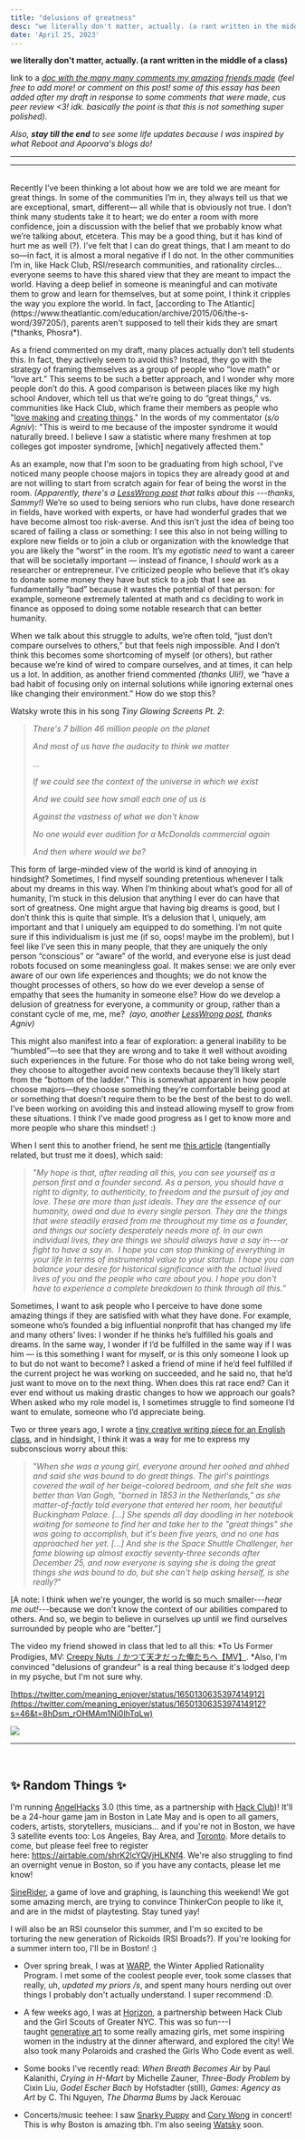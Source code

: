 ```yaml
---
title: "delusions of greatness"
desc: "we literally don't matter, actually. (a rant written in the middle of a class)"
date: 'April 25, 2023'
---
```


**we literally don't matter, actually. (a rant written in the middle of a class)**

link to a *[doc with the many many comments my amazing friends made](https://docs.google.com/document/d/1yCXL6144fO2_3g0GLVUkCbKiJ2M-wY1ZQwOMRLHBXAA/edit)* *(feel free to add more! or comment on this post! some of this essay has been added after my draft in response to some comments that were made, cus peer review <3! idk. basically the point is that this is not something super polished).*

*Also, **stay till the end** to see some life updates because I was inspired by what Reboot and Apoorva's blogs do!*

* * * * *
* * * * *

<br />
Recently I’ve been thinking a lot about how we are told we are meant for great things. In some of the communities I’m in, they always tell us that we are exceptional, smart, different— all while that is obviously not true. I don’t think many students take it to heart; we do enter a room with more confidence, join a discussion with the belief that we probably know what we’re talking about, etcetera. This may be a good thing, but it has kind of hurt me as well (?). I’ve felt that I can do great things, that I am meant to do so—in fact, it is almost a moral negative if I do not. In the other communities I’m in, like Hack Club, RSI/research communities, and rationality circles… everyone seems to have this shared view that they are meant to impact the world. Having a deep belief in someone is meaningful and can motivate them to grow and learn for themselves, but at some point, I think it cripples the way you explore the world. In fact, [according to The Atlantic](https://www.theatlantic.com/education/archive/2015/06/the-s-word/397205/), parents aren't supposed to tell their kids they are smart (*thanks, Phosra*). 

As a friend commented on my draft, many places actually don’t tell students this. In fact, they actively seem to avoid this? Instead, they go with the strategy of framing themselves as a group of people who “love math” or “love art.” This seems to be such a better approach, and I wonder why more people don’t do this. A good comparison is between places like my high school Andover, which tell us that we’re going to do “great things,” vs. communities like Hack Club, which frame their members as people who "[love making](https://hackclub.com/philosophy/) and [creating things](https://site-git-hw.hackclub.dev/hackers-wanted/)." In the words of my commentator (*s/o Agniv*): "This is weird to me because of the imposter syndrome it would naturally breed. I believe I saw a statistic where many freshmen at top colleges got imposter syndrome, [which] negatively affected them."

As an example, now that I'm soon to be graduating from high school, I've noticed many people choose majors in topics they are already good at and are not willing to start from scratch again for fear of being the worst in the room. *(Apparently, there's a [LessWrong post](https://www.lesswrong.com/posts/D4hHASaZuLCW92gMy/is-success-the-enemy-of-freedom-full) that talks about this ---thanks, Sammy!)* We’re so used to being seniors who run clubs, have done research in fields, have worked with experts, or have had wonderful grades that we have become almost too risk-averse. And this isn’t just the idea of being too scared of failing a class or something: I see this also in not being willing to explore new fields or to join a club or organization with the knowledge that you are likely the “worst” in the room. It’s my *egotistic need* to want a career that will be societally important — instead of finance, I *should* work as a researcher or entrepreneur. I’ve criticized people who believe that it’s okay to donate some money they have but stick to a job that I see as fundamentally “bad” because it wastes the potential of that person: for example, someone extremely talented at math and cs deciding to work in finance as opposed to doing some notable research that can better humanity. 

When we talk about this struggle to adults, we’re often told, “just don’t compare ourselves to others,” but that feels nigh impossible. And I don’t think this becomes some shortcoming of myself (or others), but rather because we’re kind of wired to compare ourselves, and at times, it can help us a lot. In addition, as another friend commented *(thanks Uli!)*, we “have a bad habit of focusing only on internal solutions while ignoring external ones like changing their environment.” How do we stop this?


Watsky wrote this in his song *Tiny Glowing Screens Pt. 2*:

> *There's 7 billion 46 million people on the planet*
>
> *And most of us have the audacity to think we matter*
>
> *...*
>
> *If we could see the context of the universe in which we exist*
>
> *And we could see how small each one of us is*
>
> *Against the vastness of what we don't know*
>
> *No one would ever audition for a McDonalds commercial again*
>
> *And then where would we be?*

This form of large-minded view of the world is kind of annoying in hindsight? Sometimes, I find myself sounding pretentious whenever I talk about my dreams in this way. When I’m thinking about what’s good for all of humanity, I’m stuck in this delusion that anything I ever do can have that sort of greatness. One might argue that having big dreams is good, but I don’t think this is quite that simple. It’s a delusion that I, uniquely, am important and that I uniquely am equipped to do something. I’m not quite sure if this individualism is just me (if so, oops! maybe im the problem), but I feel like I’ve seen this in many people, that they are uniquely the only person “conscious” or “aware” of the world, and everyone else is just dead robots focused on some meaningless goal. It makes sense: we are only ever aware of our own life experiences and thoughts; we do not know the thought processes of others, so how do we ever develop a sense of empathy that sees the humanity in someone else? How do we develop a delusion of greatness for everyone, a community or group, rather than a constant cycle of me, me, me?  *(ayo, another [LessWrong post](https://www.lesswrong.com/posts/SMziBSCT9fiz5yG3L/notes-on-empathy), thanks Agniv)*

This might also manifest into a fear of exploration: a general inability to be “humbled”—to see that they are wrong and to take it well without avoiding such experiences in the future. For those who do not take being wrong well, they choose to altogether avoid new contexts because they’ll likely start from the “bottom of the ladder.” This is somewhat apparent in how people choose majors—they choose something they’re comfortable being good at or something that doesn’t require them to be the best of the best to do well. I’ve been working on avoiding this and instead allowing myself to grow from these situations. I think I’ve made good progress as I get to know more and more people who share this mindset! :) 

When I sent this to another friend, he sent me [this article](https://joinreboot.org/p/the-suicidal-founder) (tangentially related, but trust me it does), which said: 

> "*My hope is that, after reading all this, you can see yourself as a person first and a founder second. As a person, you should have a right to dignity, to authenticity, to freedom and the pursuit of joy and love. These are more than just ideals. They are the essence of our humanity, owed and due to every single person. They are the things that were steadily erased from me throughout my time as a founder, and things our society desperately needs more of. In our own individual lives, they are things we should always have a say in---or fight to have a say in.  I hope you can stop thinking of everything in your life in terms of instrumental value to your startup. I hope you can balance your desire for historical significance with the actual lived lives of you and the people who care about you. I hope you don't have to experience a complete breakdown to think through all this.*"

Sometimes, I want to ask people who I perceive to have done some amazing things if they are satisfied with what they have done. For example, someone who’s founded a big influential nonprofit that has changed my life and many others’ lives: I wonder if he thinks he’s fulfilled his goals and dreams. In the same way, I wonder if I’d be fulfilled in the same way if I was him — is this something I want for myself, or is this only someone I look up to but do not want to become? I asked a friend of mine if he’d feel fulfilled if the current project he was working on succeeded, and he said no, that he’d just want to move on to the next thing. When does this rat race end? Can it ever end without us making drastic changes to how we approach our goals? When asked who my role model is, I sometimes struggle to find someone I’d want to emulate, someone who I’d appreciate being. 

Two or three years ago, I wrote a [tiny creative writing piece for an English class](https://www.clairebookworm.com/posts/great-things), and in hindsight, I think it was a way for me to express my subconscious worry about this: 

> "*When she was a young girl, everyone around her oohed and ahhed and said she was bound to do great things. The girl's paintings covered the wall of her beige-colored bedroom, and she felt she was better than Van Gogh, "borned in 1853 in the Netherlands," as she matter-of-factly told everyone that entered her room, her beautiful Buckingham Palace. [...] She spends all day doodling in her notebook waiting for someone to find her and take her to the "great things" she was going to accomplish, but it's been five years, and no one has approached her yet. [...] And she is the Space Shuttle Challenger, her fame blowing up almost exactly seventy-three seconds after December 25, and now everyone is saying she is doing the great things she was bound to do, but she can't help asking herself, is she really?*"

[A note: I think when we're younger, the world is so much smaller---*hear me out!*---because we don't know the context of our abilities compared to others. And so, we begin to believe in ourselves up until we find ourselves surrounded by people who are "better."]

The video my friend showed in class that led to all this: *To Us Former Prodigies, MV: [Creepy Nuts  / かつて天才だった俺たちへ【MV】](https://www.youtube.com/watch?v=_dAzUOzWvrk). *Also, I'm convinced "delusions of grandeur" is a real thing because it's lodged deep in my psyche, but I'm not sure why.

[https://twitter.com/meaning_enjoyer/status/1650130635397414912](https://twitter.com/meaning_enjoyer/status/1650130635397414912?s=46&t=8hDsm_rOHMAm1Ni0IhTqLw)

![](https://substackcdn.com/image/fetch/w_1456,c_limit,f_auto,q_auto:good,fl_progressive:steep/https%3A%2F%2Fsubstack-post-media.s3.amazonaws.com%2Fpublic%2Fimages%2F45860d71-cd40-4320-b07f-640e72fc5269_1110x948.png)

* * * * *
<br />

## ✨ Random Things ✨

I'm running [AngelHacks](https://angelhacks.hackclub.com/) 3.0 (this time, as a partnership with [Hack Club](https://hackclub.com/))! It'll be a 24-hour game jam in Boston in Late May and is open to all gamers, coders, artists, storytellers, musicians... and if you're not in Boston, we have 3 satellite events too: Los Angeles, Bay Area, and [Toronto](https://angelhacksto.hackclub.com/). More details to come, but please feel free to register here: <https://airtable.com/shrK2lcYQVjHLKNf4>. We're also struggling to find an overnight venue in Boston, so if you have any contacts, please let me know!

[SineRider](https://sinerider.com/), a game of love and graphing, is launching this weekend! We got some amazing merch, are trying to convince ThinkerCon people to like it, and are in the midst of playtesting. Stay tuned yay!

I will also be an RSI counselor this summer, and I'm so excited to be torturing the new generation of Rickoids (RSI Broads?). If you're looking for a summer intern too, I'll be in Boston! :)

- Over spring break, I was at [WARP](https://www.warp.camp/), the Winter Applied Rationality Program. I met some of the coolest people ever, took some classes that really, uh, *updated my priors /s*, and spent many hours nerding out over things I probably don't actually understand. I super recommend :D.

- A few weeks ago, I was at [Horizon](https://horizon.hackclub.com/), a partnership between Hack Club and the Girl Scouts of Greater NYC. This was so fun---I taught [generative art](http://github.com/clairebookworm/generative-art-workshop/) to some really amazing girls, met some inspiring women in the industry at the dinner afterward, and explored the city! We also took many Polaroids and crashed the Girls Who Code event as well.

- Some books I've recently read: *When Breath Becomes Air* by Paul Kalanithi, *Crying in H-Mart* by Michelle Zauner, *Three-Body Problem* by Cixin Liu, *Godel Escher Bach* by Hofstadter (still), *Games: Agency as Art* by C. Thi Nguyen, *The Dharma Bums* by Jack Kerouac

- Concerts/music teehee: I saw [Snarky Puppy](https://open.spotify.com/artist/7ENzCHnmJUr20nUjoZ0zZ1?si=VrjmecwTQ72OV2ojVBYg-w) and [Cory Wong](https://open.spotify.com/artist/6xt9sJmmyYwWkJv8A6ssiU?si=0r4jW5JOSoqlWMJuLVHD9Q) in concert! This is why Boston is amazing tbh. I'm also seeing [Watsky](https://open.spotify.com/artist/3mJ9GlkLzj8Ka7Z7EQaCMi?si=T2VZYgUMRXKSShkyyJCgSg) soon.